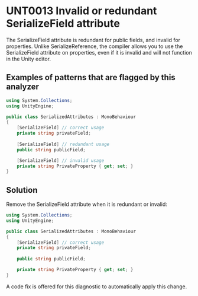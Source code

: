 # UNT0013 Invalid or redundant SerializeField attribute

The SerializeField attribute is redundant for public fields, and invalid for properties. Unlike SerializeReference, the compiler allows you to use the SerializeField attribute on properties, even if it is invalid and will not function in the Unity editor.

## Examples of patterns that are flagged by this analyzer

```csharp
using System.Collections;
using UnityEngine;

public class SerializedAttributes : MonoBehaviour
{
    [SerializeField] // correct usage
    private string privateField;
    
    [SerializeField] // redundant usage
    public string publicField;

    [SerializeField] // invalid usage
    private string PrivateProperty { get; set; }
}
```

## Solution

Remove the SerializeField attribute when it is redundant or invalid:

```csharp
using System.Collections;
using UnityEngine;

public class SerializedAttributes : MonoBehaviour
{
    [SerializeField] // correct usage
    private string privateField;
    
    public string publicField;

    private string PrivateProperty { get; set; }
}
```

A code fix is offered for this diagnostic to automatically apply this change.
